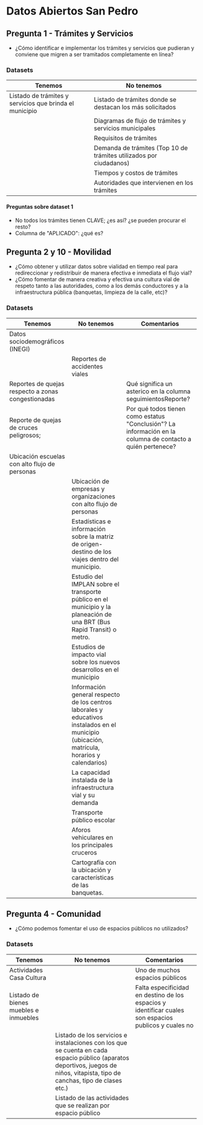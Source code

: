 # Datos Abiertos San Pedro


## Pregunta 1 - Trámites y Servicios

- ¿Cómo identificar e implementar los trámites y servicios que pudieran y conviene que migren a ser tramitados completamente en línea?


### Datasets


| Tenemos | No tenemos |
| ------- | ---------- |
| Listado de trámites y servicios que brinda el municipio | Listado de trámites donde se destacan los más solicitados |
| | Diagramas de flujo de trámites y servicios municipales |
| | Requisitos de trámites |
| | Demanda de trámites (Top 10 de trámites utilizados por ciudadanos) |
| | Tiempos y costos de trámites |
| | Autoridades que intervienen en los trámites |


#### Preguntas sobre dataset 1

- No todos los trámites tienen CLAVE; ¿es así? ¿se pueden procurar el resto?
- Columna de "APLICADO": ¿qué es?

## Pregunta 2 y 10 - Movilidad

- ¿Cómo obtener y utilizar datos sobre vialidad en tiempo real para redireccionar y redistribuir de manera efectiva e inmediata el flujo vial?
- ¿Cómo fomentar de manera creativa y efectiva una cultura vial de respeto tanto a las autoridades, como a los demás conductores y a la infraestructura pública (banquetas, limpieza de la calle, etc)?

### Datasets

| Tenemos | No tenemos | Comentarios |
| ------- | ---------- | ----------- |
| Datos sociodemográficos (INEGI) | | |
| | Reportes de accidentes viales | |
| Reportes de quejas respecto a zonas congestionadas | | Qué significa un asterico en la columna seguimientosReporte? |
| Reporte de quejas de cruces peligrosos; | | Por qué todos tienen como estatus "Conclusión"? La información en la columna de contacto a quién pertenece? |
| Ubicación escuelas con alto flujo de personas |
| | Ubicación de empresas y organizaciones con alto flujo de personas |
| | Estadísticas e información sobre la matriz de origen-destino de los viajes dentro del municipio. |
| | Estudio del IMPLAN sobre el transporte público en el municipio y la planeación de una BRT (Bus Rapid Transit) o metro. |
| | Estudios de impacto vial sobre los nuevos desarrollos en el municipio |
| | Información general respecto de los centros laborales y educativos instalados en el municipio (ubicación, matrícula, horarios y calendarios) |
| | La capacidad instalada de la infraestructura vial y su demanda |
| | Transporte público escolar |
| | Aforos vehiculares en los principales cruceros |
| | Cartografía con la ubicación y características de las banquetas. |


## Pregunta 4 - Comunidad

- ¿Cómo podemos fomentar el uso de espacios públicos no utilizados?

### Datasets

| Tenemos | No tenemos | Comentarios |
| ------- | ---------- | ----------- |
| Actividades Casa Cultura | | Uno de muchos espacios públicos|
| Listado de bienes muebles e inmuebles | | Falta especificidad en destino de los espacios y identificar cuales son espacios publicos y cuales no |
| | Listado de los servicios e instalaciones con los que se cuenta en cada espacio público (aparatos deportivos, juegos de niños, vitapista, tipo de canchas, tipo de clases etc.) |
| | Listado de las actividades que se realizan por espacio público |
